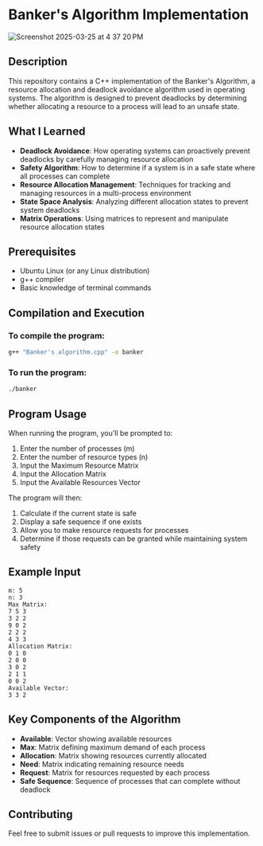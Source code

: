 # Banker's Algorithm Implementation

![Screenshot 2025-03-25 at 4 37 20 PM](https://github.com/user-attachments/assets/8f45646f-baf0-42d3-a6cc-e5e11be592cb)


## Description
This repository contains a C++ implementation of the Banker's Algorithm, a resource allocation and deadlock avoidance algorithm used in operating systems. The algorithm is designed to prevent deadlocks by determining whether allocating a resource to a process will lead to an unsafe state.

## What I Learned
- **Deadlock Avoidance**: How operating systems can proactively prevent deadlocks by carefully managing resource allocation
- **Safety Algorithm**: How to determine if a system is in a safe state where all processes can complete
- **Resource Allocation Management**: Techniques for tracking and managing resources in a multi-process environment
- **State Space Analysis**: Analyzing different allocation states to prevent system deadlocks
- **Matrix Operations**: Using matrices to represent and manipulate resource allocation states

## Prerequisites
- Ubuntu Linux (or any Linux distribution)
- g++ compiler
- Basic knowledge of terminal commands

## Compilation and Execution

### To compile the program:
```bash
g++ "Banker's algorithm.cpp" -o banker
```

### To run the program:
```bash
./banker
```

## Program Usage
When running the program, you'll be prompted to:

1. Enter the number of processes (m)
2. Enter the number of resource types (n)
3. Input the Maximum Resource Matrix
4. Input the Allocation Matrix
5. Input the Available Resources Vector

The program will then:
1. Calculate if the current state is safe
2. Display a safe sequence if one exists
3. Allow you to make resource requests for processes
4. Determine if those requests can be granted while maintaining system safety

## Example Input
```
m: 5
n: 3
Max Matrix: 
7 5 3
3 2 2
9 0 2
2 2 2
4 3 3
Allocation Matrix:
0 1 0
2 0 0
3 0 2
2 1 1
0 0 2
Available Vector:
3 3 2
```

## Key Components of the Algorithm
- **Available**: Vector showing available resources
- **Max**: Matrix defining maximum demand of each process
- **Allocation**: Matrix showing resources currently allocated
- **Need**: Matrix indicating remaining resource needs
- **Request**: Matrix for resources requested by each process
- **Safe Sequence**: Sequence of processes that can complete without deadlock

## Contributing
Feel free to submit issues or pull requests to improve this implementation.
